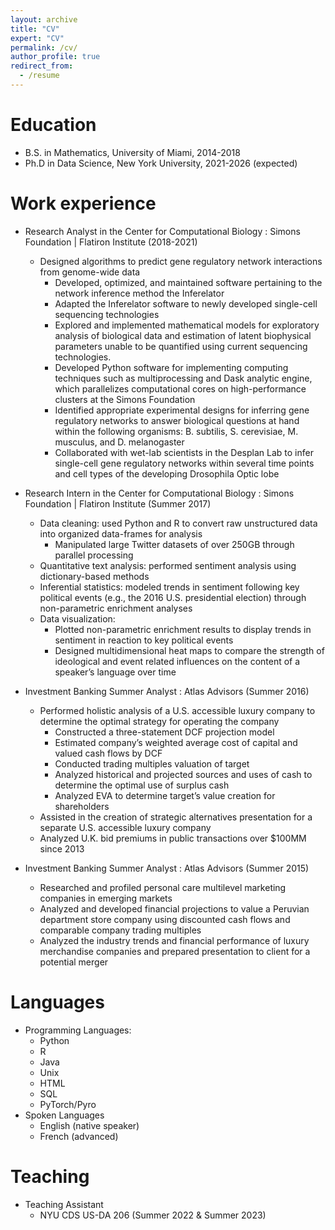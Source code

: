 ```yaml
---
layout: archive
title: "CV"
expert: "CV"
permalink: /cv/
author_profile: true
redirect_from:
  - /resume
---
```


Education
======
* B.S. in Mathematics, University of Miami, 2014-2018
* Ph.D in Data Science, New York University, 2021-2026 (expected)

Work experience
======
* Research Analyst in the Center for Computational Biology : Simons Foundation | Flatiron Institute (2018-2021)
  * Designed algorithms to predict gene regulatory network interactions from genome-wide data
    * Developed, optimized, and maintained software pertaining to the network inference method the Inferelator
    * Adapted the Inferelator software to newly developed single-cell sequencing technologies
    * Explored and implemented mathematical models for exploratory analysis of biological data and estimation of latent biophysical parameters unable to be quantified using current sequencing technologies.
    * Developed Python software for implementing computing techniques such as multiprocessing and Dask analytic engine, which parallelizes computational cores on high-performance clusters at the Simons Foundation
    * Identified appropriate experimental designs for inferring gene regulatory networks to answer biological questions at hand within the following organisms: B. subtilis, S. cerevisiae, M. musculus, and D. melanogaster
    * Collaborated with wet-lab scientists in the Desplan Lab to infer single-cell gene regulatory networks within several time points and cell types of the developing Drosophila Optic lobe

* Research Intern in the Center for Computational Biology : Simons Foundation | Flatiron Institute (Summer 2017)
  * Data cleaning: used Python and R to convert raw unstructured data into organized data-frames for analysis
    * Manipulated large Twitter datasets of over 250GB through parallel processing
  * Quantitative text analysis: performed sentiment analysis using dictionary-based methods
  * Inferential statistics: modeled trends in sentiment following key political events (e.g., the 2016 U.S. presidential election) through non-parametric enrichment analyses 
  * Data visualization:
      * Plotted non-parametric enrichment results to display trends in sentiment in reaction to key political events
      * Designed multidimensional heat maps to compare the strength of ideological and event related influences on the content of a speaker’s language over time

* Investment Banking Summer Analyst : Atlas Advisors (Summer 2016)
  * Performed holistic analysis of a U.S. accessible luxury company to determine the optimal strategy for operating the company
    * Constructed a three-statement DCF projection model 
    * Estimated company’s weighted average cost of capital and valued cash flows by DCF
    * Conducted trading multiples valuation of target
    * Analyzed historical and projected sources and uses of cash to determine the optimal use of surplus cash
    * Analyzed EVA to determine target’s value creation for shareholders 
  * Assisted in the creation of strategic alternatives presentation for a separate U.S. accessible luxury company
  * Analyzed U.K. bid premiums in public transactions over $100MM since 2013

* Investment Banking Summer Analyst : Atlas Advisors (Summer 2015)
  * Researched and profiled personal care multilevel marketing companies in emerging markets 
  * Analyzed and developed financial projections to value a Peruvian department store company using discounted cash flows and comparable company trading multiples
  * Analyzed the industry trends and financial performance of luxury merchandise companies and prepared presentation to client for a potential merger 



Languages
======
* Programming Languages:
  * Python
  * R
  * Java
  * Unix
  * HTML
  * SQL
  * PyTorch/Pyro
* Spoken Languages
  * English (native speaker)
  * French (advanced)

  
Teaching
======
* Teaching Assistant
  * NYU CDS US-DA 206 (Summer 2022 & Summer 2023)
  
